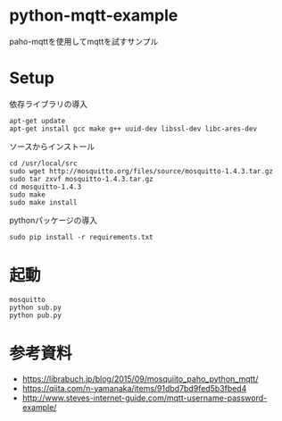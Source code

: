# python-mqtt-example
paho-mqttを使用してmqttを試すサンプル

# Setup

依存ライブラリの導入
```
apt-get update
apt-get install gcc make g++ uuid-dev libssl-dev libc-ares-dev 
```

ソースからインストール
```
cd /usr/local/src
sudo wget http://mosquitto.org/files/source/mosquitto-1.4.3.tar.gz
sudo tar zxvf mosquitto-1.4.3.tar.gz
cd mosquitto-1.4.3
sudo make
sudo make install
```

pythonパッケージの導入
```
sudo pip install -r requirements.txt
```

# 起動
```
mosquitto
python sub.py
python pub.py
```

# 参考資料

- https://librabuch.jp/blog/2015/09/mosquiito_paho_python_mqtt/
- https://qiita.com/n-yamanaka/items/91dbd7bd9fed5b3fbed4
- http://www.steves-internet-guide.com/mqtt-username-password-example/
